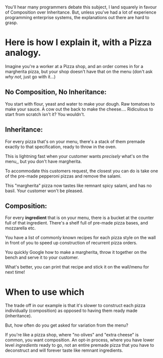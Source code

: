 
You'll hear many programmers debate this subject, I land squarely in favour of Composition over Inheritance. But, unless you've had a lot of experience programming enterprise systems, the explanations out there are hard to grasp.

# Here is how I explain it, with a Pizza analogy.

Imagine you're a worker at a Pizza shop, and an order comes in for a margherita pizza, but your shop doesn't have that on the menu (don't ask *why not*, just go with it...)

## No Composition, No Inheritance:

You start with flour, yeast and water to make your dough. Raw tomatoes to make your sauce. A cow out the back to make the cheese.... Ridiculous to start from scratch isn't it? You wouldn't.
## Inheritance:

For every pizza that's on your menu, there's a stack of them premade exactly to that specification,  ready to throw in the oven. 

This is lightning fast when your customer wants *precisely* what's on the menu,, but you don't have margherita.

To accommodate this customers request, the closest you can do is take one of the pre-made pepperoni pizzas and remove the salami. 

This "margherita" pizza now tastes like remnant spicy salami, and has no basil. Your customer won't be pleased.

## Composition:

For every **ingredient** that is on your menu, there is a bucket at the counter full of that ingredient. There's a shelf full of pre-made pizza bases, and mozzarella etc.

You have a list of commonly known recipes for each pizza style on the wall in front of you to speed up construction of recurrent pizza orders.

You quickly Google how to make a margherita, throw it together on the bench and serve it to your customer. 

What's better, you can print that recipe and stick it on the wall/menu for next time!

# When to use which

The trade off in our example is that it's slower to construct each pizza individually (composition) as opposed to having them ready made (inheritance).

But, how often do you get asked for variation from the menu? 

If you're like a pizza shop, where "no olives" and "extra cheese" is common, you want composition. An opt-in process, where you have lower level *ingredients* ready to go, not an entire premade pizza that you have to deconstruct and will forever taste like remnant ingredients.
